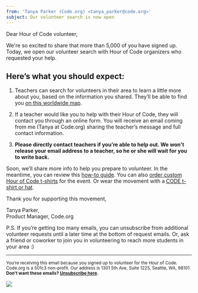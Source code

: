 ```yaml
---
from: 'Tanya Parker (Code.org) <tanya_parker@code.org>'
subject: Our volunteer search is now open
---
```


Dear Hour of Code volunteer,

We're so excited to share that more than 5,000 of you have signed up. Today, we open our volunteer search with Hour of Code organizers who requested your help.

## Here’s what you should expect: 

1. Teachers can search for volunteers in their area to learn a little more about you, based on the information you shared. They’ll be able to find you [on this worldwide map](https://code.org/volunteer/local). 

2. If a teacher would like you to help with their Hour of Code, they will contact you through an online form. You will receive an email coming from me (Tanya at Code.org) sharing the teacher’s message and full contact information. 

3. **Please directly contact teachers if you’re able to help out. We won't release your email address to a teacher, so he or she will wait for you to write back.**

Soon, we’ll share more info to help you prepare to volunteer. In the meantime, you can review this [how-to guide](https://hourofcode.com/us/how-to/volunteers). You can also [order custom Hour of Code t-shirts](http://blog.code.org/post/132608499493/hour-of-code-shirts-and-more) for the event. Or wear the movement with a [CODE t-shirt or hat](http://store.code.org/).

Thank you for supporting this movement, 

Tanya Parker,<br />
Product Manager, Code.org


P.S. If you’re getting too many emails, you can unsubscribe from additional volunteer requests until a later time at the bottom of request emails. Or, ask a friend or coworker to join you in volunteering to reach more students in your area :) 

<hr>

<small>You’re receiving this email because you signed up to volunteer for the Hour of Code. Code.org is a 501c3 non-profit. Our address is 1301 5th Ave, Suite 1225, Seattle, WA, 98101.</small> <br />
<small><strong>Don't want these emails? [Unsubscribe here](<%= unsubscribe_link %>).</strong></small>


![](<%= tracking_pixel %>)